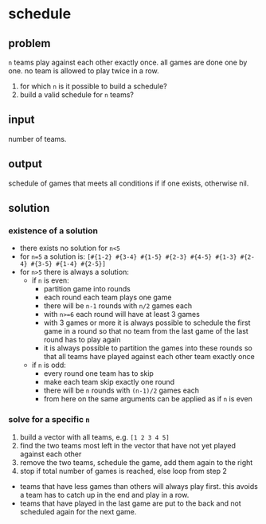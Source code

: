 # schedule

## problem

`n` teams play against each other exactly once. all games are done one by one. no team is allowed to play twice in a row.

1. for which `n` is it possible to build a schedule?
1. build a valid schedule for `n` teams?

## input

number of teams.

## output

schedule of games that meets all conditions if if one exists, otherwise nil.

## solution

### existence of a solution

- there exists no solution for `n<5`
- for `n=5` a solution is: `[#{1-2} #{3-4} #{1-5} #{2-3} #{4-5} #{1-3} #{2-4} #{3-5} #{1-4} #{2-5}]`
- for `n>5` there is always a solution: 
    - if `n` is even:
        - partition game into rounds
        - each round each team plays one game
        - there will be `n-1` rounds with `n/2` games each
        - with `n>=6` each round will have at least 3 games
        - with 3 games or more it is always possible to schedule the first game in a round so that no team from the last game of the last round has to play again
        - it is always possible to partition the games into these rounds so that all teams have played against each other team exactly once
    - if `n` is odd:
        - every round one team has to skip
        - make each team skip exactly one round
        - there will be `n` rounds with `(n-1)/2` games each
        - from here on the same arguments can be applied as if `n` is even

### solve for a specific `n`

1. build a vector with all teams, e.g. `[1 2 3 4 5]`
1. find the two teams most left in the vector that have not yet played against each other
1. remove the two teams, schedule the game, add them again to the right
1. stop if total number of games is reached, else loop from step 2

- teams that have less games than others will always play first. this avoids a team has to catch up in the end and play in a row.
- teams that have played in the last game are put to the back and not scheduled again for the next game.
